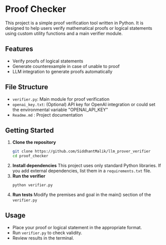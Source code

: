 # Proof Checker

This project is a simple proof verification tool written in Python. It is designed to help users verify mathematical proofs or logical statements using custom utility functions and a main verifier module.

## Features
- Verify proofs of logical statements
- Generate counterexample in case of unable to proof
- LLM integration to generate proofs automatically

## File Structure
- `verifier.py`: Main module for proof verification
- `openai_key.txt`: (Optional) API key for OpenAI integration or could set the environmental variable "OPENAI_API_KEY"
- `Readme.md` : Project documentation

## Getting Started
1. **Clone the repository**
   ```bash
   git clone https://github.com/SiddhantMalik/llm_prover_verifier
   cd proof_checker
   ```
2. **Install dependencies**
   This project uses only standard Python libraries. If you add external dependencies, list them in a `requirements.txt` file.
3. **Run the verifier**
   ```bash
   python verifier.py
   ```
4. **Run tests**
   Modify the premises and goal in the main() section of the `verifier.py`

## Usage
- Place your proof or logical statement in the appropriate format.
- Run `verifier.py` to check validity.
- Review results in the terminal.